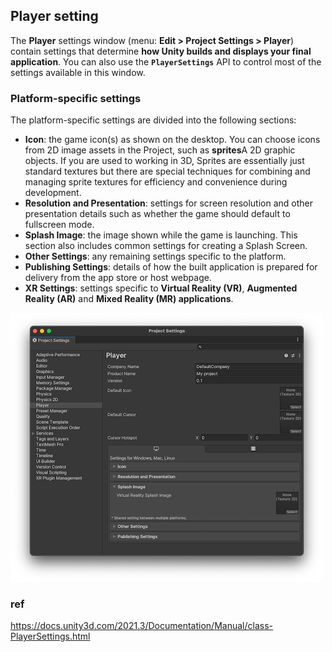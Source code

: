 ## Player setting 
The **Player** settings window (menu: **Edit > Project Settings > Player**) contain settings that determine **how Unity builds and displays your final application**.  You can also use the **`PlayerSettings`** API to control most of the settings available in this window.

###  Platform-specific settings

The platform-specific settings are divided into the following sections:

-   **Icon**: the game icon(s) as shown on the desktop. You can choose icons from 2D image assets in the Project, such as **sprites**A 2D graphic objects. If you are used to working in 3D, Sprites are essentially just standard textures but there are special techniques for combining and managing sprite textures for efficiency and convenience during development. 
-   **Resolution and Presentation**: settings for screen resolution and other presentation details such as whether the game should default to fullscreen mode.
-   **Splash Image**: the image shown while the game is launching. This section also includes common settings for creating a Splash Screen. 
-   **Other Settings**: any remaining settings specific to the platform.
-   **Publishing Settings**: details of how the built application is prepared for delivery from the app store or host webpage.
-   **XR Settings**: settings specific to **Virtual Reality (VR)**, **Augmented Reality (AR)** and **Mixed Reality (MR) applications**.

![](./player-settings-window.png)

### ref 
https://docs.unity3d.com/2021.3/Documentation/Manual/class-PlayerSettings.html
